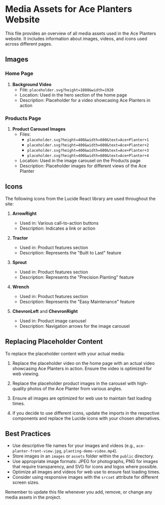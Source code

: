 # Media Assets for Ace Planters Website

This file provides an overview of all media assets used in the Ace Planters website. It includes information about images, videos, and icons used across different pages.

## Images

### Home Page
1. **Background Video**
   - File: `placeholder.svg?height=1080&width=1920`
   - Location: Used in the hero section of the home page
   - Description: Placeholder for a video showcasing Ace Planters in action

### Products Page
1. **Product Carousel Images**
   - Files: 
     - `placeholder.svg?height=400&width=600&text=Ace+Planter+1`
     - `placeholder.svg?height=400&width=600&text=Ace+Planter+2`
     - `placeholder.svg?height=400&width=600&text=Ace+Planter+3`
     - `placeholder.svg?height=400&width=600&text=Ace+Planter+4`
   - Location: Used in the image carousel on the Products page
   - Description: Placeholder images for different views of the Ace Planter

## Icons

The following icons from the Lucide React library are used throughout the site:

1. **ArrowRight**
   - Used in: Various call-to-action buttons
   - Description: Indicates a link or action

2. **Tractor**
   - Used in: Product features section
   - Description: Represents the "Built to Last" feature

3. **Sprout**
   - Used in: Product features section
   - Description: Represents the "Precision Planting" feature

4. **Wrench**
   - Used in: Product features section
   - Description: Represents the "Easy Maintenance" feature

5. **ChevronLeft** and **ChevronRight**
   - Used in: Product image carousel
   - Description: Navigation arrows for the image carousel

## Replacing Placeholder Content

To replace the placeholder content with your actual media:

1. Replace the placeholder video on the home page with an actual video showcasing Ace Planters in action. Ensure the video is optimized for web viewing.

2. Replace the placeholder product images in the carousel with high-quality photos of the Ace Planter from various angles.

3. Ensure all images are optimized for web use to maintain fast loading times.

4. If you decide to use different icons, update the imports in the respective components and replace the Lucide icons with your chosen alternatives.

## Best Practices

- Use descriptive file names for your images and videos (e.g., `ace-planter-front-view.jpg`, `planting-demo-video.mp4`).
- Store images in an `images` or `assets` folder within the `public` directory.
- Use appropriate image formats: JPEG for photographs, PNG for images that require transparency, and SVG for icons and logos where possible.
- Optimize all images and videos for web use to ensure fast loading times.
- Consider using responsive images with the `srcset` attribute for different screen sizes.

Remember to update this file whenever you add, remove, or change any media assets in the project.

